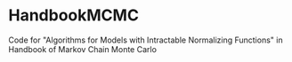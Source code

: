 # HandbookMCMC
Code for "Algorithms for Models with Intractable Normalizing Functions" in Handbook of Markov Chain Monte Carlo
